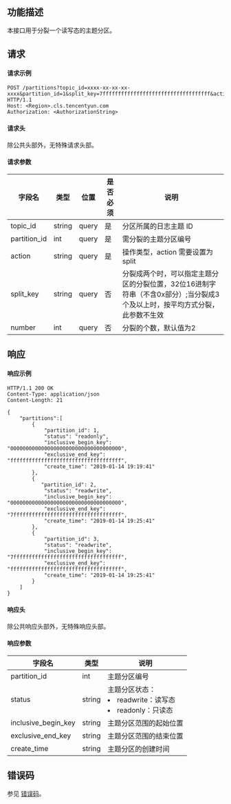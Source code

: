 ## 功能描述

本接口用于分裂一个读写态的主题分区。

## 请求

#### 请求示例

```shell
POST /partitions?topic_id=xxxx-xx-xx-xx-xxxx&partition_id=1&split_key=7fffffffffffffffffffffffffffffffffff&action=split HTTP/1.1
Host: <Region>.cls.tencentyun.com
Authorization: <AuthorizationString>
```

#### 请求头

除公共头部外，无特殊请求头部。

#### 请求参数

| 字段名       | 类型   | 位置  | 是否必须 | 说明                                               |
| ------------ | ------ | ----- | -------- | -------------------------------------------------- |
| topic_id     | string | query | 是       | 分区所属的日志主题 ID                              |
| partition_id | int    | query | 是       | 需分裂的主题分区编号                               |
| action       | string | query | 是       | 操作类型，action 需要设置为 split                 |
| split_key    | string | query | 否       | 分裂成两个时，可以指定主题分区的分裂位置，32位16进制字符串（不含0x部分）;当分裂成3个及以上时，按平均方式分裂，此参数不生效 |
| number       | int    | query | 否       | 分裂的个数，默认值为2    

## 响应

#### 响应示例

```shell
HTTP/1.1 200 OK
Content-Type: application/json
Content-Length: 21

{
    "partitions":[
    	{
            "partition_id": 1,
            "status": "readonly",
            "inclusive_begin_key": "000000000000000000000000000000000000",
            "exclusive_end_key": "ffffffffffffffffffffffffffffffffffff",
            "create_time": "2019-01-14 19:19:41"
        },
        {
           "partition_id": 2,
            "status": "readwrite",
            "inclusive_begin_key": "000000000000000000000000000000000000",
            "exclusive_end_key": "7fffffffffffffffffffffffffffffffffff",
            "create_time": "2019-01-14 19:25:41"
        },
        {
            "partition_id": 3,
            "status": "readwrite",
            "inclusive_begin_key": "7fffffffffffffffffffffffffffffffffff",
            "exclusive_end_key": "ffffffffffffffffffffffffffffffffffff",
            "create_time": "2019-01-14 19:25:41"
        }
    ]
}
```

#### 响应头

除公共响应头部外，无特殊响应头部。

#### 响应参数

| 字段名              | 类型   | 说明                                                |
| ------------------- | ------ | --------------------------------------------------- |
| partition_id        | int    | 主题分区编号                                        |
| status              | string | 主题分区状态：<br><li>readwrite：读写态<br><li>readonly：只读态 |
| inclusive_begin_key | string | 主题分区范围的起始位置                              |
| exclusive_end_key   | string | 主题分区范围的结束位置                              |
| create_time         | string | 主题分区的创建时间                                  |

## 错误码

参见 [错误码](https://intl.cloud.tencent.com/document/product/614/12402)。
